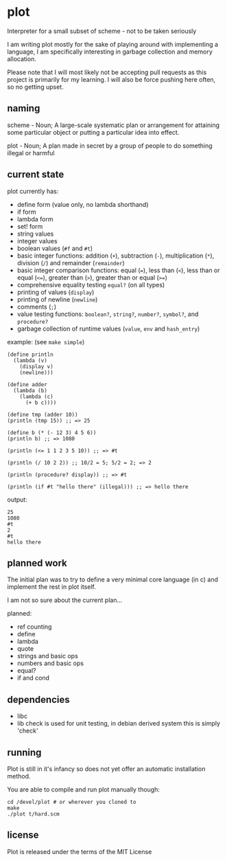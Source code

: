 plot
====
Interpreter for a small subset of scheme - not to be taken seriously

I am writing plot mostly for the sake of playing around with implementing a language,
I am specifically interesting in garbage collection and memory allocation.

Please note that I will most likely not be accepting pull requests as this project is primarily for my learning.
I will also be force pushing here often, so no getting upset.

naming
-------
scheme - Noun; A large-scale systematic plan or arrangement for attaining some particular object or putting a particular idea into effect.

plot - Noun; A plan made in secret by a group of people to do something illegal or harmful

current state
-------------
plot currently has:
* define form (value only, no lambda shorthand)
* if form
* lambda form
* set! form
* string values
* integer values
* boolean values (`#f` and `#t`)
* basic integer functions: addition (`+`), subtraction (`-`), multiplication (`*`), division (`/`) and remainder (`remainder`)
* basic integer comparison functions: equal (`=`), less than (`<`), less than or equal (`<=`), greater than (`>`), greater than or equal (`>=`)
* comprehensive equality testing `equal?` (on all types)
* printing of values (`display`)
* printing of newline (`newline`)
* comments (`;`)
* value testing functions: `boolean?`, `string?`, `number?`, `symbol?`, and `procedure?`
* garbage collection of runtime values (`value`, `env` and `hash_entry`)

example: (see `make simple`)

    (define println
      (lambda (v)
        (display v)
        (newline)))

    (define adder
      (lambda (b)
        (lambda (c)
          (+ b c))))

    (define tmp (adder 10))
    (println (tmp 15)) ;; => 25

    (define b (* (- 12 3) 4 5 6))
    (println b) ;; => 1080

    (println (<= 1 1 2 3 5 10)) ;; => #t

    (println (/ 10 2 2)) ;; 10/2 = 5; 5/2 = 2; => 2

    (println (procedure? display)) ;; => #t

    (println (if #t "hello there" (illegal))) ;; => hello there

output:

    25
    1080
    #t
    2
    #t
    hello there

planned work
------------
The initial plan was to try to define a very minimal core language (in c) and implement the rest in plot itself.

I am not so sure about the current plan...

planned:
* ref counting
* define
* lambda
* quote
* strings and basic ops
* numbers and basic ops
* equal?
* if and cond

dependencies
------------
* libc
* lib check is used for unit testing, in debian derived system this is simply 'check'

running
----------
Plot is still in it's infancy so does not yet offer an automatic installation method.

You are able to compile and run plot manually though:

    cd /devel/plot # or wherever you cloned to
    make
    ./plot t/hard.scm

license
---------
Plot is released under the terms of the MIT License


